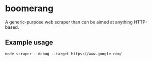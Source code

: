 # boomerang
A generic-purpose web scraper than can be aimed at anything HTTP-based.

## Example usage
```
node scraper --debug --target https://www.google.com/
```
